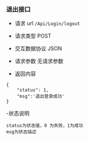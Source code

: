 ### 退出接口
- 请求 url `/Api/Login/logout`
- 请求类型 POST
- 交互数据协议 JSON
- 请求参数	无请求参数


- 返回内容

```
{
    "status": 1,
    "msg":'退出登录成功'
}
```

-状态说明
```
status为状态值，0 为失败，1为成功
msg为状态描述
```